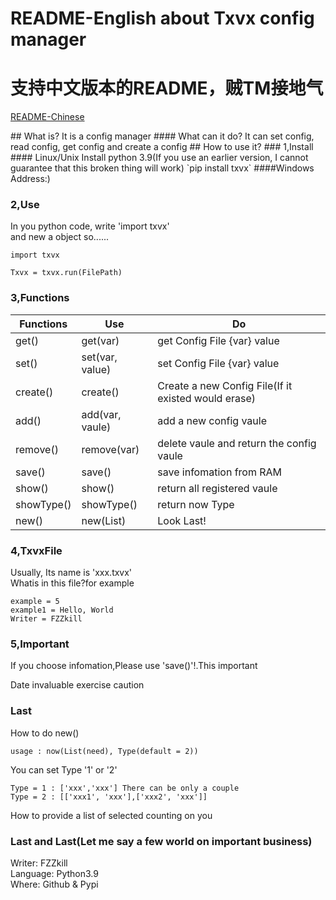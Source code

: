 # README-English about Txvx config manager
# 支持中文版本的README，贼TM接地气
<p><a href="./README_CN.MD">README-Chinese</a></p>
## What is?
It is a config manager
#### What can it do?
It can set config, read config, get config and create a config
## How to use it?
### 1,Install
#### Linux/Unix
Install python 3.9(If you use an earlier version, I cannot guarantee that this broken thing will work)
`pip install txvx`
####Windows
Address:)

### 2,Use
In you python code, write 'import txvx' <br>
and new a object
so...... <br>

    import txvx
    
    Txvx = txvx.run(FilePath)

### 3,Functions

| Functions  | Use             | Do                                                  |
|------------|-----------------|-----------------------------------------------------|
| get()      | get(var)        | get Config File {var} value                         |
| set()      | set(var, value) | set Config File {var} value                         |
| create()   | create()        | Create a new Config File(If it existed would erase) |
| add()      | add(var, vaule) | add a new config vaule                              |
| remove()   | remove(var)     | delete vaule and return the config vaule            |
| save()     | save()          | save infomation from RAM                            |
| show()     | show()          | return all registered vaule                         |
| showType() | showType()      | return now Type                                     |
| new()      | new(List)       | Look Last!                                          |
### 4,TxvxFile

Usually, Its name is 'xxx.txvx'<br>
Whatis in this file?for example

    example = 5
    example1 = Hello, World
    Writer = FZZkill



### 5,Important
If you choose infomation,Please use 'save()'!.This important

Date invaluable exercise caution

### Last

How to do new()<br>
    
    usage : now(List(need), Type(default = 2))

You can set Type '1' or '2'

    Type = 1 : ['xxx','xxx'] There can be only a couple
    Type = 2 : [['xxx1', 'xxx'],['xxx2', 'xxx']] 

How to provide a list of selected counting on you

### Last and Last(Let me say a few world on important business)
Writer: FZZkill<br>
Language: Python3.9<br>
Where: Github & Pypi
